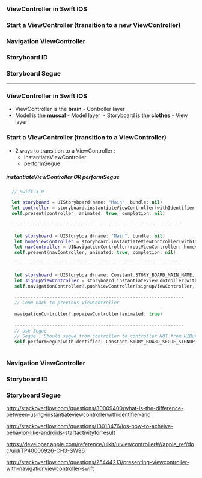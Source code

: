 ### ViewController in Swift IOS
### Start a ViewController (transition to a new ViewController)
### Navigation ViewController
### Storyboard ID
### Storyboard Segue

-----------------------
### ViewController in Swift IOS
  - ViewController is the **brain** - Controller layer
  - Model is the **muscal** - Model layer
  - Storyboard is the **clothes** - View layer

### Start a ViewController (transition to a ViewController)
  - 2 ways to transition to a ViewController :
    - instantiateViewController
    - performSegue

##### instantiateViewController OR performSegue
```swift
  // Swift 3.0

  let storyboard = UIStoryboard(name: "Main", bundle: nil)
  let controller = storyboard.instantiateViewController(withIdentifier: "someViewController") as! UIViewController
  self.present(controller, animated: true, completion: nil)
  
  ---------------------------------------------------------------
  
   let storyboard = UIStoryboard(name: "Main", bundle: nil)
   let homeViewController = storyboard.instantiateViewController(withIdentifier: "HomeViewController") as! HomeViewController
   let navController = UINavigationController(rootViewController: homeViewController)
   self.present(navController, animated: true, completion: nil)
   
   ---------------------------------------------------------------
   
   let storyboard = UIStoryboard(name: Constant.STORY_BOARD_MAIN_NAME, bundle: nil)
   let signupViewController = storyboard.instantiateViewController(withIdentifier: Constant.STORY_BOARD_SIGNUP_ID) as! SignupViewController
   self.navigationController?.pushViewController(signupViewController, animated: true)
   
   ---------------------------------------------------------------
   // Come back to previous ViewController
   
   navigationController?.popViewController(animated: true)
   
   ---------------------------------------------------------------
   // Use Segue
   // Segue : Should segue from controller to controller NOT from UIButton to controller
   self.performSegue(withIdentifier: Constant.STORY_BOARD_SEGUE_SIGNUP, sender: self)
  
```


### Navigation ViewController
### Storyboard ID
### Storyboard Segue






http://stackoverflow.com/questions/30009400/what-is-the-difference-between-using-instantiateviewcontrollerwithidentifier-and

http://stackoverflow.com/questions/13013476/ios-how-to-acheive-behavior-like-androids-startactivityforresult

https://developer.apple.com/reference/uikit/uiviewcontroller#//apple_ref/doc/uid/TP40006926-CH3-SW96

http://stackoverflow.com/questions/25444213/presenting-viewcontroller-with-navigationviewcontroller-swift
